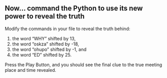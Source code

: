 ## Now… command the Python to use its new power to reveal the truth
Modify the commands in your file to reveal the truth behind:
1.	the word “WHY” shifted by 13,
2.	the word “oskza” shifted by -18,
3.	the word “ohupo” shifted by -1, and
4.	the word “ED” shifted by 25.

Press the Play Button, and you should see the final clue to the true meeting place and time revealed.